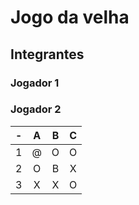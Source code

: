# Jogo da velha
## Integrantes
### Jogador 1
### Jogador 2

| -  |  A     | B     | C     |
| -- | :---:  | :---: | :---: |
| 1  | @     | O     | O     |
| 2  | O      | B     | X     |
| 3  | X      | X     | O     |